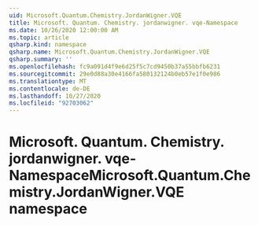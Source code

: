 ```yaml
---
uid: Microsoft.Quantum.Chemistry.JordanWigner.VQE
title: Microsoft. Quantum. Chemistry. jordanwigner. vqe-Namespace
ms.date: 10/26/2020 12:00:00 AM
ms.topic: article
qsharp.kind: namespace
qsharp.name: Microsoft.Quantum.Chemistry.JordanWigner.VQE
qsharp.summary: ''
ms.openlocfilehash: fc9a091d4f9e6d25f5c7cd9450b37a55bbfb6231
ms.sourcegitcommit: 29e0d88a30e4166fa580132124b0eb57e1f0e986
ms.translationtype: MT
ms.contentlocale: de-DE
ms.lasthandoff: 10/27/2020
ms.locfileid: "92703062"
---
```

# <a name="microsoftquantumchemistryjordanwignervqe-namespace"></a><span data-ttu-id="7e59b-102">Microsoft. Quantum. Chemistry. jordanwigner. vqe-Namespace</span><span class="sxs-lookup"><span data-stu-id="7e59b-102">Microsoft.Quantum.Chemistry.JordanWigner.VQE namespace</span></span>



